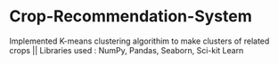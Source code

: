 # Crop-Recommendation-System
Implemented K-means clustering algorithim to make clusters of related crops ||
Libraries used : NumPy, Pandas, Seaborn, Sci-kit Learn
